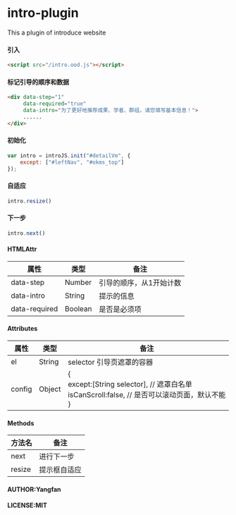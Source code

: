 # intro-plugin
This a plugin of introduce website

#### 引入

```html
<script src="/intro.ood.js"></script>
``` 

#### 标记引导的顺序和数据

```html
<div data-step="1" 
     data-required="true"  
     data-intro="为了更好地推荐成果、学者、群组，请您填写基本信息！">
     ......
</div>
```

#### 初始化

```js
var intro = introJS.init("#detailVm", {
    except: ["#leftNav", "#okms_top"]
});
```

#### 自适应

```js
intro.resize()
```

#### 下一步

```js
intro.next()
```

#### HTMLAttr

<table>
    <thead>
        <tr>
            <th>属性</th>
            <th>类型</th>
            <th>备注</th>
        </tr>
    </thead>
    <tbody>
        <tr>
            <td>data-step</td>
            <td>Number</td>
            <td>引导的顺序，从1开始计数</td>
        </tr>
        <tr>
            <td>data-intro</td>
            <td>String</td>
            <td>提示的信息</td>
        </tr>
        <tr>
            <td>data-required</td>
            <td>Boolean</td>
            <td>是否是必须项</td>
        </tr>
    </tbody>
</table>

#### Attributes

<table>
    <thead>
        <tr>
            <th>属性</th>
            <th>类型</th>
            <th>备注</th>
        </tr>
    </thead>
    <tbody>
        <tr>
            <td>el</td>
            <td>String</td>
            <td>selector 引导页遮罩的容器</td>
        </tr>
        <tr>
            <td>config</td>
            <td>Object</td>
            <td>{<br/>
            except:[String selector], // 遮罩白名单  <br/>
            isCanScroll:false, // 是否可以滚动页面，默认不能 <br/>
        }</td>
        </tr>
    </tbody>
</table>

#### Methods

<table>
    <thead>
        <tr>
            <th>方法名</th>
            <th>备注</th>
        </tr>
    </thead>
    <tbody>
        <tr>
            <td>next</td>
            <td>进行下一步</td>
        </tr>
        <tr>
            <td>resize</td>
            <td>提示框自适应</td>
        </tr>
    </tbody>
</table>



#### AUTHOR:Yangfan 
#### LICENSE:MIT

